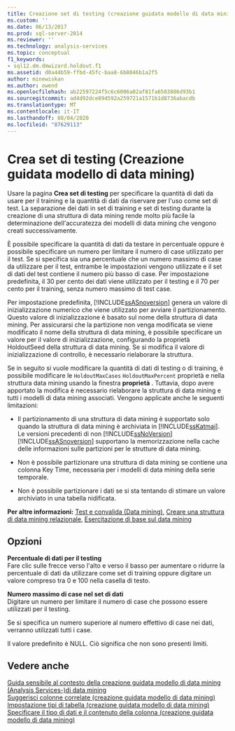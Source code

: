 ```yaml
---
title: Creazione set di testing (creazione guidata modello di data mining) | Microsoft Docs
ms.custom: ''
ms.date: 06/13/2017
ms.prod: sql-server-2014
ms.reviewer: ''
ms.technology: analysis-services
ms.topic: conceptual
f1_keywords:
- sql12.dm.dmwizard.holdout.f1
ms.assetid: d0a44b59-ffbd-45fc-baa8-6b8046b1a2f5
author: minewiskan
ms.author: owend
ms.openlocfilehash: ab22597224f5c6c6006a02af81fa6583886d93b1
ms.sourcegitcommit: ad4d92dce894592a259721a1571b1d8736abacdb
ms.translationtype: MT
ms.contentlocale: it-IT
ms.lasthandoff: 08/04/2020
ms.locfileid: "87629113"
---
```

# <a name="create-testing-set-data-mining-wizard"></a>Crea set di testing (Creazione guidata modello di data mining)
  Usare la pagina **Crea set di testing** per specificare la quantità di dati da usare per il training e la quantità di dati da riservare per l'uso come set di test. La separazione dei dati in set di training e set di testing durante la creazione di una struttura di data mining rende molto più facile la determinazione dell'accuratezza dei modelli di data mining che vengono creati successivamente.  
  
 È possibile specificare la quantità di dati da testare in percentuale oppure è possibile specificare un numero per limitare il numero di case utilizzato per il test. Se si specifica sia una percentuale che un numero massimo di case da utilizzare per il test, entrambe le impostazioni vengono utilizzate e il set di dati del test contiene il numero più basso di case. Per impostazione predefinita, il 30 per cento dei dati viene utilizzato per il testing e il 70 per cento per il training, senza numero massimo di test case.  
  
 Per impostazione predefinita, [!INCLUDE[ssASnoversion](../includes/ssasnoversion-md.md)] genera un valore di inizializzazione numerico che viene utilizzato per avviare il partizionamento. Questo valore di inizializzazione è basato sul nome della struttura di data mining. Per assicurarsi che la partizione non venga modificata se viene modificato il nome della struttura di data mining, è possibile specificare un valore per il valore di inizializzazione, configurando la proprietà HoldoutSeed della struttura di data mining. Se si modifica il valore di inizializzazione di controllo, è necessario rielaborare la struttura.  
  
 Se in seguito si vuole modificare la quantità di dati di testing o di training, è possibile modificare le `HoldoutMaxCases` `HoldoutMaxPercent` proprietà e nella struttura data mining usando la finestra **proprietà** . Tuttavia, dopo avere apportato la modifica è necessario rielaborare la struttura di data mining e tutti i modelli di data mining associati. Vengono applicate anche le seguenti limitazioni:  
  
-   Il partizionamento di una struttura di data mining è supportato solo quando la struttura di data mining è archiviata in [!INCLUDE[ssKatmai](../includes/sskatmai-md.md)]. Le versioni precedenti di non [!INCLUDE[ssNoVersion](../includes/ssnoversion-md.md)] [!INCLUDE[ssASnoversion](../includes/ssasnoversion-md.md)] supportano la memorizzazione nella cache delle informazioni sulle partizioni per le strutture di data mining.  
  
-   Non è possibile partizionare una struttura di data mining se contiene una colonna Key Time, necessaria per i modelli di data mining della serie temporale.  
  
-   Non è possibile partizionare i dati se si sta tentando di stimare un valore archiviato in una tabella nidificata.  
  
 **Per altre informazioni:** [Test e convalida &#40;Data mining&#41;](data-mining/testing-and-validation-data-mining.md), [Creare una struttura di data mining relazionale](data-mining/create-a-relational-mining-structure.md), [Esercitazione di base sul data mining](../../2014/tutorials/basic-data-mining-tutorial.md)  
  
## <a name="options"></a>Opzioni  
 **Percentuale di dati per il testing**  
 Fare clic sulle frecce verso l'alto e verso il basso per aumentare o ridurre la percentuale di dati da utilizzare come set di training oppure digitare un valore compreso tra 0 e 100 nella casella di testo.  
  
 **Numero massimo di case nel set di dati**  
 Digitare un numero per limitare il numero di case che possono essere utilizzati per il testing.  
  
 Se si specifica un numero superiore al numero effettivo di case nei dati, verranno utilizzati tutti i case.  
  
 Il valore predefinito è NULL. Ciò significa che non sono presenti limiti.  
  
## <a name="see-also"></a>Vedere anche  
 [Guida sensibile al contesto della creazione guidata modello di data mining &#40;Analysis Services-&#41;di data mining](data-mining-wizard-f1-help-analysis-services-data-mining.md)   
 [Suggerisci colonne correlate &#40;creazione guidata modello di data mining&#41;](suggest-related-columns-data-mining-wizard.md)   
 [Impostazione tipi di tabella &#40;creazione guidata modello di data mining&#41;](specify-table-types-data-mining-wizard.md)   
 [Specificare il tipo di dati e il contenuto della colonna &#40;creazione guidata modello di data mining&#41;](specify-the-column-s-content-and-data-type-data-mining-wizard.md)  
  
  
